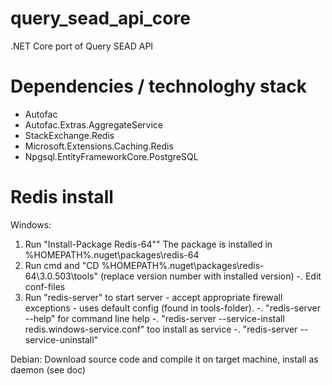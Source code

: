 # query_sead_api_core
.NET Core port of Query SEAD API

# Dependencies / technologhy stack

- Autofac
- Autofac.Extras.AggregateService
- StackExchange.Redis 
- Microsoft.Extensions.Caching.Redis
- Npgsql.EntityFrameworkCore.PostgreSQL

# Redis install
Windows:
1. Run "Install-Package Redis-64""
   The package is installed in %HOMEPATH%\.nuget\packages\redis-64
2. Run cmd and "CD %HOMEPATH%\.nuget\packages\redis-64\3.0.503\tools" (replace version number with installed version)
-. Edit conf-files
3. Run "redis-server" to start server - accept appropriate firewall exceptions - uses default config (found in tools-folder).
-.     "redis-server --help" for command line help
-.     "redis-server --service-install redis.windows-service.conf" too install as service
-.     "redis-server --service-uninstall"

Debian: Download source code and compile it on target machine, install as daemon (see doc)